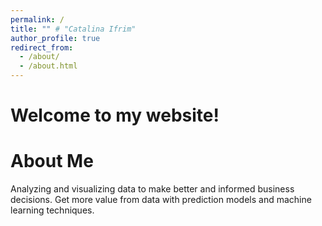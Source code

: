 ```yaml
---
permalink: /
title: "" # "Catalina Ifrim"
author_profile: true
redirect_from: 
  - /about/
  - /about.html
---
```


# Welcome to my website!

About Me
======
Analyzing and visualizing data to make better and informed business decisions. Get more value from data with prediction models and machine learning techniques.
